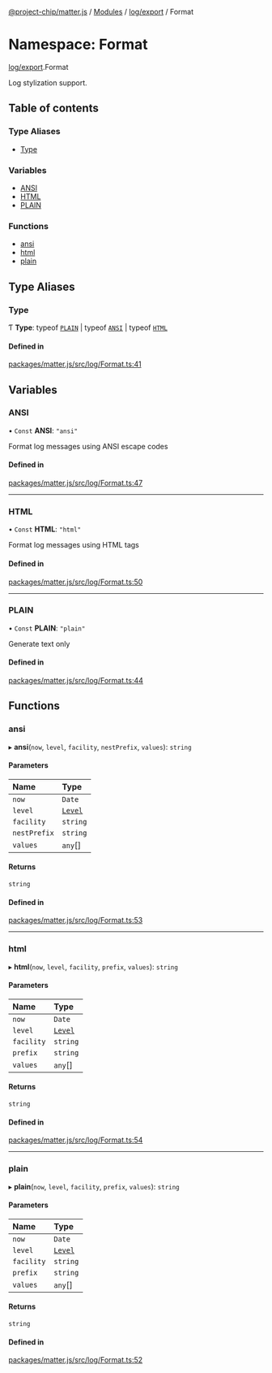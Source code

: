 [@project-chip/matter.js](../README.md) / [Modules](../modules.md) / [log/export](log_export.md) / Format

# Namespace: Format

[log/export](log_export.md).Format

Log stylization support.

## Table of contents

### Type Aliases

- [Type](log_export.Format.md#type)

### Variables

- [ANSI](log_export.Format.md#ansi)
- [HTML](log_export.Format.md#html)
- [PLAIN](log_export.Format.md#plain)

### Functions

- [ansi](log_export.Format.md#ansi-1)
- [html](log_export.Format.md#html-1)
- [plain](log_export.Format.md#plain-1)

## Type Aliases

### Type

Ƭ **Type**: typeof [`PLAIN`](log_export.Format.md#plain) \| typeof [`ANSI`](log_export.Format.md#ansi) \| typeof [`HTML`](log_export.Format.md#html)

#### Defined in

[packages/matter.js/src/log/Format.ts:41](https://github.com/project-chip/matter.js/blob/0c058ae17fdba4c0b89b8b13c309011d51782299/packages/matter.js/src/log/Format.ts#L41)

## Variables

### ANSI

• `Const` **ANSI**: ``"ansi"``

Format log messages using ANSI escape codes

#### Defined in

[packages/matter.js/src/log/Format.ts:47](https://github.com/project-chip/matter.js/blob/0c058ae17fdba4c0b89b8b13c309011d51782299/packages/matter.js/src/log/Format.ts#L47)

___

### HTML

• `Const` **HTML**: ``"html"``

Format log messages using HTML tags

#### Defined in

[packages/matter.js/src/log/Format.ts:50](https://github.com/project-chip/matter.js/blob/0c058ae17fdba4c0b89b8b13c309011d51782299/packages/matter.js/src/log/Format.ts#L50)

___

### PLAIN

• `Const` **PLAIN**: ``"plain"``

Generate text only

#### Defined in

[packages/matter.js/src/log/Format.ts:44](https://github.com/project-chip/matter.js/blob/0c058ae17fdba4c0b89b8b13c309011d51782299/packages/matter.js/src/log/Format.ts#L44)

## Functions

### ansi

▸ **ansi**(`now`, `level`, `facility`, `nestPrefix`, `values`): `string`

#### Parameters

| Name | Type |
| :------ | :------ |
| `now` | `Date` |
| `level` | [`Level`](../enums/log_export.Level.md) |
| `facility` | `string` |
| `nestPrefix` | `string` |
| `values` | `any`[] |

#### Returns

`string`

#### Defined in

[packages/matter.js/src/log/Format.ts:53](https://github.com/project-chip/matter.js/blob/0c058ae17fdba4c0b89b8b13c309011d51782299/packages/matter.js/src/log/Format.ts#L53)

___

### html

▸ **html**(`now`, `level`, `facility`, `prefix`, `values`): `string`

#### Parameters

| Name | Type |
| :------ | :------ |
| `now` | `Date` |
| `level` | [`Level`](../enums/log_export.Level.md) |
| `facility` | `string` |
| `prefix` | `string` |
| `values` | `any`[] |

#### Returns

`string`

#### Defined in

[packages/matter.js/src/log/Format.ts:54](https://github.com/project-chip/matter.js/blob/0c058ae17fdba4c0b89b8b13c309011d51782299/packages/matter.js/src/log/Format.ts#L54)

___

### plain

▸ **plain**(`now`, `level`, `facility`, `prefix`, `values`): `string`

#### Parameters

| Name | Type |
| :------ | :------ |
| `now` | `Date` |
| `level` | [`Level`](../enums/log_export.Level.md) |
| `facility` | `string` |
| `prefix` | `string` |
| `values` | `any`[] |

#### Returns

`string`

#### Defined in

[packages/matter.js/src/log/Format.ts:52](https://github.com/project-chip/matter.js/blob/0c058ae17fdba4c0b89b8b13c309011d51782299/packages/matter.js/src/log/Format.ts#L52)
